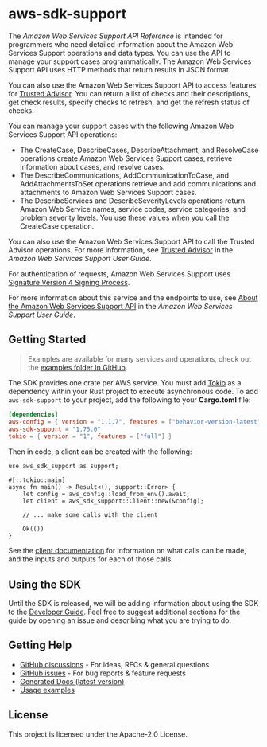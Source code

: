 # aws-sdk-support

The _Amazon Web Services Support API Reference_ is intended for programmers who need detailed information about the Amazon Web Services Support operations and data types. You can use the API to manage your support cases programmatically. The Amazon Web Services Support API uses HTTP methods that return results in JSON format.

You can also use the Amazon Web Services Support API to access features for [Trusted Advisor](http://aws.amazon.com/premiumsupport/trustedadvisor/). You can return a list of checks and their descriptions, get check results, specify checks to refresh, and get the refresh status of checks.

You can manage your support cases with the following Amazon Web Services Support API operations:
  - The CreateCase, DescribeCases, DescribeAttachment, and ResolveCase operations create Amazon Web Services Support cases, retrieve information about cases, and resolve cases.
  - The DescribeCommunications, AddCommunicationToCase, and AddAttachmentsToSet operations retrieve and add communications and attachments to Amazon Web Services Support cases.
  - The DescribeServices and DescribeSeverityLevels operations return Amazon Web Service names, service codes, service categories, and problem severity levels. You use these values when you call the CreateCase operation.

You can also use the Amazon Web Services Support API to call the Trusted Advisor operations. For more information, see [Trusted Advisor](https://docs.aws.amazon.com/awssupport/latest/user/trusted-advisor.html) in the _Amazon Web Services Support User Guide_.

For authentication of requests, Amazon Web Services Support uses [Signature Version 4 Signing Process](https://docs.aws.amazon.com/general/latest/gr/signature-version-4.html).

For more information about this service and the endpoints to use, see [About the Amazon Web Services Support API](https://docs.aws.amazon.com/awssupport/latest/user/about-support-api.html) in the _Amazon Web Services Support User Guide_.

## Getting Started

> Examples are available for many services and operations, check out the
> [examples folder in GitHub](https://github.com/awslabs/aws-sdk-rust/tree/main/examples).

The SDK provides one crate per AWS service. You must add [Tokio](https://crates.io/crates/tokio)
as a dependency within your Rust project to execute asynchronous code. To add `aws-sdk-support` to
your project, add the following to your **Cargo.toml** file:

```toml
[dependencies]
aws-config = { version = "1.1.7", features = ["behavior-version-latest"] }
aws-sdk-support = "1.75.0"
tokio = { version = "1", features = ["full"] }
```

Then in code, a client can be created with the following:

```rust,no_run
use aws_sdk_support as support;

#[::tokio::main]
async fn main() -> Result<(), support::Error> {
    let config = aws_config::load_from_env().await;
    let client = aws_sdk_support::Client::new(&config);

    // ... make some calls with the client

    Ok(())
}
```

See the [client documentation](https://docs.rs/aws-sdk-support/latest/aws_sdk_support/client/struct.Client.html)
for information on what calls can be made, and the inputs and outputs for each of those calls.

## Using the SDK

Until the SDK is released, we will be adding information about using the SDK to the
[Developer Guide](https://docs.aws.amazon.com/sdk-for-rust/latest/dg/welcome.html). Feel free to suggest
additional sections for the guide by opening an issue and describing what you are trying to do.

## Getting Help

* [GitHub discussions](https://github.com/awslabs/aws-sdk-rust/discussions) - For ideas, RFCs & general questions
* [GitHub issues](https://github.com/awslabs/aws-sdk-rust/issues/new/choose) - For bug reports & feature requests
* [Generated Docs (latest version)](https://awslabs.github.io/aws-sdk-rust/)
* [Usage examples](https://github.com/awslabs/aws-sdk-rust/tree/main/examples)

## License

This project is licensed under the Apache-2.0 License.

